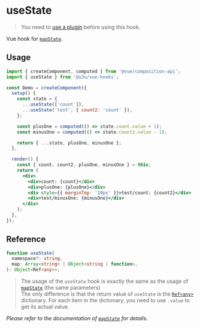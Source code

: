 # useState

> You need to [use a plugin](https://github.com/u3u/vue-hooks#usage) before using this hook.

Vue hook for [`mapState`](https://vuex.vuejs.org/api/#mapstate).

## Usage

```jsx {7,8,14,18}
import { createComponent, computed } from '@vue/composition-api';
import { useState } from '@u3u/vue-hooks';

const Demo = createComponent({
  setup() {
    const state = {
      ...useState(['count']),
      ...useState('test', { count2: 'count' }),
    };

    const plusOne = computed(() => state.count.value + 1);
    const minusOne = computed(() => state.count2.value - 1);

    return { ...state, plusOne, minusOne };
  },

  render() {
    const { count, count2, plusOne, minusOne } = this;
    return (
      <div>
        <div>count: {count}</div>
        <div>plusOne: {plusOne}</div>
        <div style={{ marginTop: '10px' }}>test/count: {count2}</div>
        <div>test/minusOne: {minusOne}</div>
      </div>
    );
  },
});
```

## Reference

```typescript
function useState(
  namespace?: string,
  map: Array<string> | Object<string | function>,
): Object<Ref<any>>;
```

> The usage of the `useState` hook is exactly the same as the usage of [`mapState`](https://vuex.vuejs.org/api/#mapstate) (the same parameters)  
> The only difference is that the return value of `useState` is the [`Ref<any>`](https://github.com/vuejs/vue-function-api/blob/1d532fe684e2343973ae46fc3ef93e497e6514b1/src/wrappers/index.ts#L5-L7) dictionary. For each item in the dictionary, you need to use `.value` to get its actual value.

_Please refer to the documentation of [`mapState`](https://vuex.vuejs.org/api/#mapstate) for details._
